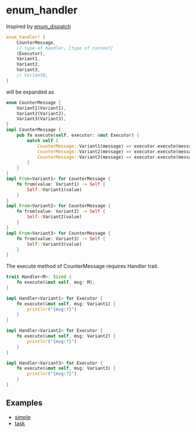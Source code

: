 # enum_handler

Inspired by [enum_dispatch](https://gitlab.com/antonok/enum_dispatch)

```rust
enum_handler! {
    CounterMessage,
    // type of handler, [type of context] 
    (Executor),
    Variant1,
    Variant2,
    Variant3,
    // VariantN,
}
```

will be expanded as

```rust
enum CounterMessage {
    Variant1(Variant1),
    Variant2(Variant2),
    Variant3(Variant3),
}
impl CounterMessage {
    pub fn execute(self, executor: &mut Executor) {
        match self {
            CounterMessage::Variant1(message) => executor.execute(message),
            CounterMessage::Variant2(message) => executor.execute(message),
            CounterMessage::Variant3(message) => executor.execute(message),
        }
    }
}
impl From<Variant1> for CounterMessage {
    fn from(value: Variant1) -> Self {
        Self::Variant1(value)
    }
}
impl From<Variant2> for CounterMessage {
    fn from(value: Variant2) -> Self {
        Self::Variant2(value)
    }
}
impl From<Variant3> for CounterMessage {
    fn from(value: Variant3) -> Self {
        Self::Variant3(value)
    }
}
```

The execute method of CounterMessage requires Handler trait.

```rust
trait Handler<M>: Sized {
    fn execute(&mut self, msg: M);
}

impl Handler<Variant1> for Executor {
    fn execute(&mut self, msg: Variant1) {
        println!("{msg:?}")
    }
}

impl Handler<Variant2> for Executor {
    fn execute(&mut self, msg: Variant2) {
        println!("{msg:?}")
    }
}

impl Handler<Variant3> for Executor {
    fn execute(&mut self, msg: Variant3) {
        println!("{msg:?}")
    }
}
```

## Examples

- [simple](./examples/simple.rs)
- [task](./examples/task.rs)